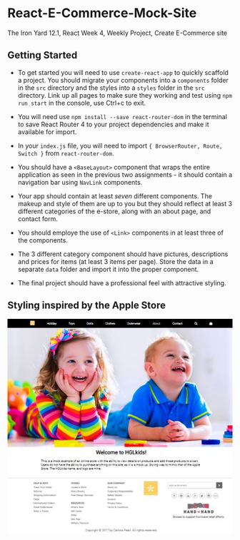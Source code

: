 # React-E-Commerce-Mock-Site
The Iron Yard 12.1, React Week 4, Weekly Project, Create E-Commerce site

## Getting Started  

* To get started you will need to use `create-react-app` to quickly scaffold a project. You should migrate your components into a `components` folder in the `src` directory and the styles into a `styles` folder in the `src` directory. Link up all pages to make sure they working and test using `npm run start` in the console, use Ctrl+c to exit.

* You will need use `npm install --save react-router-dom` in the terminal to save React Router 4 to your project dependencies and make it available for import.

* In your `index.js` file, you will need to import `{ BrowserRouter, Route, Switch }` from `react-router-dom`.

* You should have a `<BaseLayout>` component that wraps the entire application as seen in the previous two assignments - it should contain a navigation bar using `NavLink` components.

* Your app should contain at least *seven* different components. The makeup and style of them are up to you but they should reflect at least 3 different categories of the e-store, along with an about page, and contact form.

* You should employe the use of `<Link>` components in at least three of the components.

* The 3 different category component should have pictures, descriptions and prices for items (at least 3 items per page). Store the data in a separate `data` folder and import it into the proper component.

* The final project should have a professional feel with attractive styling.

## Styling inspired by the Apple Store 

![About](ecs1.JPG "about view")
